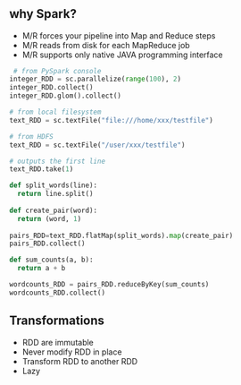 # 

## why Spark? 
- M/R forces your pipeline into Map and Reduce steps
- M/R reads from disk for each MapReduce job
- M/R supports only native JAVA programming interface


```python
 # from PySpark console
integer_RDD = sc.parallelize(range(100), 2)
integer_RDD.collect()
integer_RDD.glom().collect()
```

```python
# from local filesystem
text_RDD = sc.textFile("file:///home/xxx/testfile")  

# from HDFS
text_RDD = sc.textFile("/user/xxx/testfile")

# outputs the first line
text_RDD.take(1) 
```

```python
def split_words(line):
  return line.split()
  
def create_pair(word):
  return (word, 1)
  
pairs_RDD=text_RDD.flatMap(split_words).map(create_pair)
pairs_RDD.collect()
```

```python
def sum_counts(a, b):
  return a + b

wordcounts_RDD = pairs_RDD.reduceByKey(sum_counts)
wordcounts_RDD.collect()
```

## Transformations
- RDD are immutable
- Never modify RDD in place
- Transform RDD to another RDD
- Lazy
